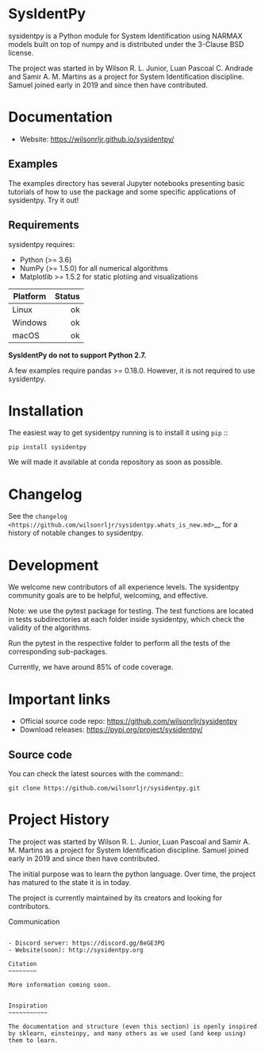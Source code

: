 SysIdentPy
==========

sysidentpy is a Python module for System Identification using NARMAX models built on top of numpy and
is distributed under the 3-Clause BSD license.

The project was started in by Wilson R. L. Junior, Luan
Pascoal C. Andrade and Samir A. M. Martins as a project for System Identification
discipline. Samuel joined early in 2019 and since then have contributed.

Documentation
=============

- Website: https://wilsonrljr.github.io/sysidentpy/

Examples
--------
The examples directory has several Jupyter notebooks presenting basic tutorials of how to use the package and some specific applications of sysidentpy. Try it out!

Requirements
------------

sysidentpy requires:

- Python (>= 3.6)
- NumPy (>= 1.5.0) for all numerical algorithms
- Matplotlib >= 1.5.2 for static plotiing and visualizations

| Platform  | Status |
| --------- | -----:|
| Linux     | ok    |
| Windows   | ok    |
| macOS     | ok    |


**SysIdentPy do not to support Python 2.7.**

A few examples require pandas >= 0.18.0. However, it is not required to use sysidentpy.

Installation
============

The easiest way to get sysidentpy running is to install it using ``pip``   ::

    pip install sysidentpy

We will made it available at conda repository as soon as possible.

Changelog
=========

See the `changelog <https://github.com/wilsonrljr/sysidentpy.whats_is_new.md>`__
for a history of notable changes to sysidentpy.

Development
===========

We welcome new contributors of all experience levels. The sysidentpy community goals are to be helpful, welcoming, and effective.

Note: we use the pytest package for testing. The test functions are located in tests subdirectories at each folder inside sysidentpy, which check the validity of the algorithms.

Run the pytest in the respective folder to perform all the tests of the corresponding sub-packages.

Currently, we have around 85% of code coverage.

Important links
===============

- Official source code repo: https://github.com/wilsonrljr/sysidentpy
- Download releases: https://pypi.org/project/sysidentpy/


Source code
-----------

You can check the latest sources with the command::

    git clone https://github.com/wilsonrljr/sysidentpy.git

Project History
===============

The project was started by Wilson R. L. Junior, Luan Pascoal and Samir A. M. Martins as a project for System Identification discipline. Samuel joined early in 2019 and since then have contributed.

The initial purpose was to learn the python language. Over time, the project has matured to the state it is in today.

The project is currently maintained by its creators and looking for
contributors.

Communication
~~~~~~~~~~~~~

- Discord server: https://discord.gg/8eGE3PQ
- Website(soon): http://sysidentpy.org

Citation
~~~~~~~~

More information coming soon.


Inspiration
~~~~~~~~~~~

The documentation and structure (even this section) is openly inspired by sklearn, einsteinpy, and many others as we used (and keep using) them to learn.